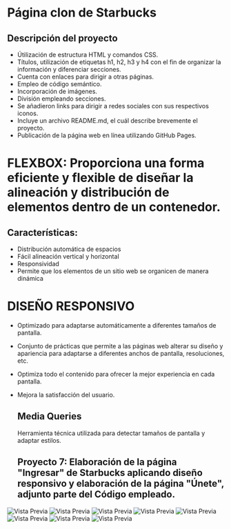 # Página clon de Starbucks

## Descripción del proyecto

- Útilización de estructura HTML y comandos CSS.
- Títulos, utilización de etiquetas h1, h2, h3 y h4 con el fin de organizar la información y diferenciar secciones.
- Cuenta con enlaces para dirigir a otras páginas.
- Empleo de código semántico.
- Incorporación de imágenes.
- División empleando secciones.
- Se añadieron links para dirigir a redes sociales con sus respectivos iconos.
- Incluye un archivo README.md, el cuál describe brevemente el proyecto.
- Publicación de la página web en línea utilizando GitHub Pages.

# FLEXBOX: Proporciona una forma eficiente y flexible de diseñar la alineación y distribución de elementos dentro de un contenedor.

## Características:

- Distribución automática de espacios
- Fácil alineación vertical y horizontal
- Responsividad
- Permite que los elementos de un sitio web se organicen de manera dinámica
  
# DISEÑO RESPONSIVO

- Optimizado para adaptarse automáticamente a diferentes tamaños de pantalla.

- Conjunto de prácticas que permite a las páginas web alterar su diseño y apariencia para adaptarse a diferentes anchos de pantalla, resoluciones, etc.
  
- Optimiza todo el contenido para ofrecer la mejor experiencia en cada pantalla.

- Mejora la satisfacción del usuario.

  ## Media Queries

  Herramienta técnica utilizada para detectar tamaños de pantalla y adaptar estilos.
  
  ## Proyecto 7: Elaboración de la página "Ingresar" de Starbucks aplicando diseño responsivo y elaboración de la página "Únete", adjunto parte del Código empleado.

![Vista Previa](https://i.ibb.co/CVj3LcP/C-1-PROY7.jpg)
![Vista Previa](https://i.ibb.co/bXWJmbc/C-2-PROY7.jpg)
![Vista Previa](https://i.ibb.co/xXnqrM3/C-3-PROY7.jpg)
![Vista Previa](https://i.ibb.co/t4cCX0F/C-4-PROY7.jpg)
![Vista Previa](https://i.ibb.co/8KKPkQ3/C-5-PROY7.jpg)
![Vista Previa](https://i.ibb.co/0fLnsLk/C-6-PROY7.jpg)
![Vista Previa](https://i.ibb.co/r2kwXkQ/C-7-PROY7.jpg)
![Vista Previa](https://i.ibb.co/1qY5zYt/C-8-PROY7.jpg)



